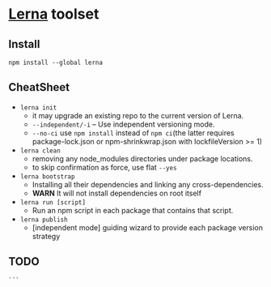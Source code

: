 # [Lerna](https://lerna.js.org/) toolset

## Install
`npm install --global lerna`

## CheatSheet
- `lerna init`
    - it may upgrade an existing repo to the current version of Lerna.
    - `--independent/-i` – Use independent versioning mode.
    - `--no-ci` use `npm install` instead of `npm ci`(the latter requires package-lock.json or npm-shrinkwrap.json with lockfileVersion >= 1)
- `lerna clean`  
    - removing any node_modules directories under package locations.
    - to skip confirmation as force, use flat `--yes`
-  `lerna bootstrap`
    - Installing all their dependencies and linking any cross-dependencies.
    - **WARN** It will not install dependencies on root itself
- `lerna run [script]`
    - Run an npm script in each package that contains that script.
- `lerna publish`
    - [independent mode] guiding wizard to provide each package version strategy 

## TODO


    ```
